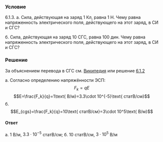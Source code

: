 ###  Условие 

$6.1.3.$ а. Сила, действующая на заряд 1 Кл, равна 1 Н. Чему равна напряженность электрического поля, действующего на этот заряд, в СИ и СГС? 

б. Сила, действующая на заряд 10 СГС, равна 100 дин. Чему равна напряженность электрического поля, действующего на этот заряд, в СИ и СГС? 

### Решение

За объяснением перевода в СГС см. [Википедия](https://ru.wikipedia.org/wiki/%D0%A1%D0%93%D0%A1#%D0%AD%D0%BB%D0%B5%D0%BA%D1%82%D1%80%D0%BE%D0%BC%D0%B0%D0%B3%D0%BD%D0%B8%D1%82%D0%BD%D1%8B%D0%B5_%D0%B2%D0%B5%D0%BB%D0%B8%D1%87%D0%B8%D0%BD%D1%8B_%D0%B2_%D1%80%D0%B0%D0%B7%D0%BB%D0%B8%D1%87%D0%BD%D1%8B%D1%85_%D1%81%D0%B8%D1%81%D1%82%D0%B5%D0%BC%D0%B0%D1%85_%D0%A1%D0%93%D0%A1) или решение [6.1.2](../6.1.2)

а. Согласно определению напряжённости ЭСП: $$F_k=qE$$ $$E=\frac{F_k}{q}=1\text{ В/м}=3.3\cdot 10^{-5}\text{ статВ/см}$$ б. $$E_{cgs}=\frac{F_k}{q}=10\text{ статВ/см}=3\cdot 10^5\text{ В/м}$$ 

#### Ответ

а. 1 В/м, $3.3\cdot 10^{-5}$ статВ/см; б. 10 статВ/см, $3\cdot 10^5$ В/м 
